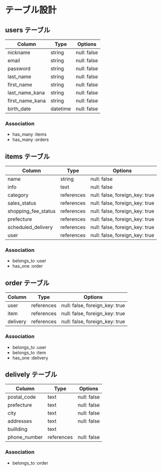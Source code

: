 # テーブル設計

## users テーブル

| Column          | Type     | Options     |
| --------------- | -------- | ----------- |
| nickname        | string   | null: false |
| email           | string   | null: false |
| password        | string   | null: false |
| last_name       | string   | null: false |
| first_name      | string   | null: false |
| last_name_kana  | string   | null: false |
| first_name_kana | string   | null: false |
| birth_date      | datetime | null: false |

### Association

- has_many :items
- has_many :orders


## items テーブル

| Column              | Type       | Options                        |
| ------------------- | ---------- | ------------------------------ |
| name                | string     | null: false                    |
| info                | text       | null: false                    |
| category            | references | null: false, foreign_key: true |
| sales_status        | references | null: false, foreign_key: true |
| shopping_fee_status | references | null: false, foreign_key: true |
| prefecture          | references | null: false, foreign_key: true |
| scheduled_delivery  | references | null: false, foreign_key: true |
| user                | references | null: false, foreign_key: true |

### Association

- belongs_to :user
- has_one :order


## order テーブル

| Column   | Type       | Options                        |
| -------- | ---------- | ------------------------------ |
| user     | references | null: false, foreign_key: true |
| item     | references | null: false, foreign_key: true |
| delivery | references | null: false, foreign_key: true |

### Association

- belongs_to :user
- belongs_to :item
- has_one :delivery


## delively テーブル

| Column       | Type       | Options     |
| ------------ | ---------- | ----------- |
| postal_code  | text       | null: false |
| prefecture   | text       | null: false |
| city         | text       | null: false |
| addresses    | text       | null: false |
| buillding    | text       |             |
| phone_number | references | null: false |

### Association

- belongs_to :order

